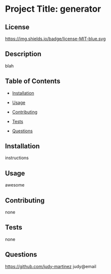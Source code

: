 # Project Title: generator

## License
https://img.shields.io/badge/license-MIT-blue.svg

## Description
blah

## Table of Contents 

* [Installation](#installation)

* [Usage](#usage)

* [Contributing](#contributing)

* [Tests](#tests)

* [Questions](#questions)

## Installation
instructions

## Usage
awesome

## Contributing
none

## Tests
none

## Questions
https://github.com/judy-martinez
judy@email

